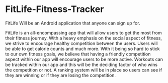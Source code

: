 # FitLife-Fitness-Tracker
FitLife Will be an Android application that anyone can sign up for.

FitLife is an all-encompassing app that will allow users to get the most from their fitness journey. With a heavy emphasis on the social aspect of fitness, we strive to encourage healthy competition between the users. Users will be able to get calorie counts and much more. With it being so hard to stick to our own fitness goals, we believe that having a friendly competition aspect within our app will encourage users to be more active. Workouts can be tracked within our app and this will be the deciding factor of who wins the competition or not. A ranking system will be in place so users can see if they are winning or if they are losing the competition.
